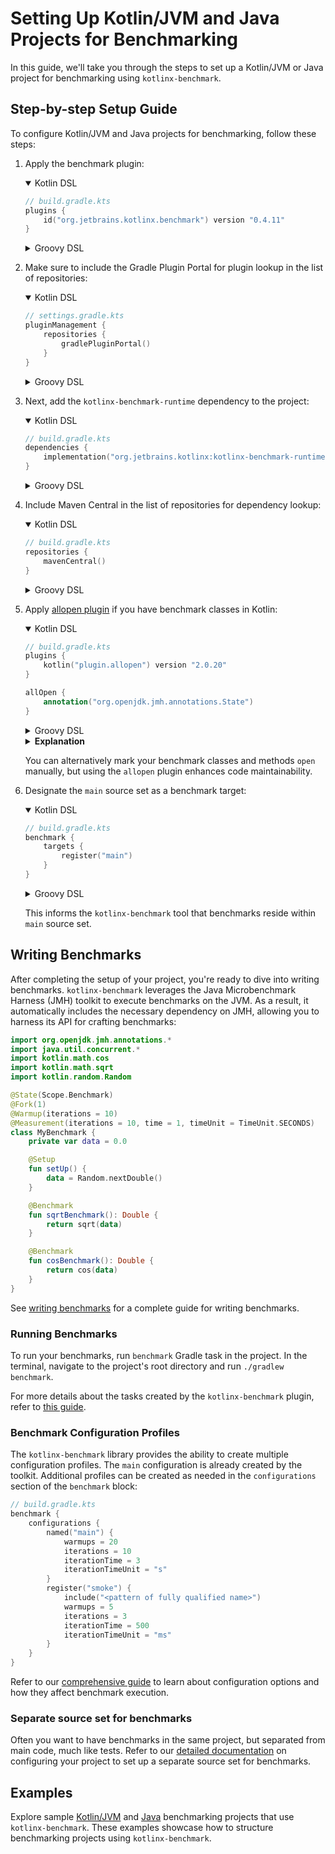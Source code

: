 # Setting Up Kotlin/JVM and Java Projects for Benchmarking

In this guide, we'll take you through the steps to set up a Kotlin/JVM or Java project
for benchmarking using `kotlinx-benchmark`.

## Step-by-step Setup Guide

To configure Kotlin/JVM and Java projects for benchmarking, follow these steps:

1. Apply the benchmark plugin:

    <details open><summary>Kotlin DSL</summary>

    ```kotlin
    // build.gradle.kts
    plugins {
        id("org.jetbrains.kotlinx.benchmark") version "0.4.11"
    }
    ```

    </details>

    <details><summary>Groovy DSL</summary>

    ```groovy
    // build.gradle
    plugins {
        id 'org.jetbrains.kotlinx.benchmark' version '0.4.11'
    }
    ```

    </details>

2. Make sure to include the Gradle Plugin Portal for plugin lookup in the list of repositories:
 
    <details open><summary>Kotlin DSL</summary>

    ```kotlin
    // settings.gradle.kts
    pluginManagement {
        repositories {
            gradlePluginPortal()
        }
    }
    ```

    </details>

    <details><summary>Groovy DSL</summary>

    ```groovy
    // settings.gradle
    pluginManagement {
        repositories {
            gradlePluginPortal()
        }
    }
    ```

    </details>

3.  Next, add the `kotlinx-benchmark-runtime` dependency to the project:

    <details open><summary>Kotlin DSL</summary>

    ```kotlin
    // build.gradle.kts
    dependencies {
        implementation("org.jetbrains.kotlinx:kotlinx-benchmark-runtime:0.4.11")
    }
    ```

    </details>

    <details><summary>Groovy DSL</summary>

    ```groovy
    // build.gradle
    dependencies {
        implementation 'org.jetbrains.kotlinx:kotlinx-benchmark-runtime:0.4.11'
    }
    ```

    </details>

4.  Include Maven Central in the list of repositories for dependency lookup:

    <details open><summary>Kotlin DSL</summary>

    ```kotlin
    // build.gradle.kts
    repositories {
        mavenCentral()
    }
    ```

    </details>

    <details><summary>Groovy DSL</summary>

    ```groovy
    // build.gradle
    repositories {
        mavenCentral()
    }
    ```

    </details>

5. Apply [allopen plugin](https://kotlinlang.org/docs/all-open-plugin.html) if you have benchmark classes in Kotlin:

    <details open><summary>Kotlin DSL</summary>

    ```kotlin
    // build.gradle.kts
    plugins {
        kotlin("plugin.allopen") version "2.0.20"
    }

    allOpen {
        annotation("org.openjdk.jmh.annotations.State")
    }
    ```

    </details>

    <details><summary>Groovy DSL</summary>

    ```groovy
    // build.gradle
    plugins {
        id 'org.jetbrains.kotlin.plugin.allopen' version "2.0.20"
    }
    
    allOpen {
        annotation("org.openjdk.jmh.annotations.State")
    }
    ```

    </details>

    <details><summary><b>Explanation</b></summary>

    Assume that you've annotated each of your benchmark classes with `@State(Scope.Benchmark)`:

    ```kotlin
    // MyBenchmark.kt
    @State(Scope.Benchmark)
    class MyBenchmark {
        // Benchmarking-related methods and variables
        @Benchmark
        fun benchmarkMethod() {
            // benchmarking logic
        }
    }
    ```

    In Kotlin, classes are `final` by default, which means they can't be overridden.
    This conflicts with the Java Microbenchmark Harness (JMH) operation, which `kotlinx-benchmark` uses under the hood for running benchmarks on JVM.
    JMH requires benchmark classes and methods to be `open` to be able to generate subclasses and conduct the benchmark.

    This is where the `allopen` plugin comes into play. With the plugin applied, any class annotated with `@State` is treated as `open`, which allows JMH to work as intended:

    ```kotlin
    // build.gradle.kts
    plugins {
        kotlin("plugin.allopen") version "2.0.20"
    }

    allOpen {
        annotation("org.openjdk.jmh.annotations.State")
    }
    ```

    This configuration ensures that your `MyBenchmark` class and its `benchmarkMethod` function are treated as `open`.

    </details>

    You can alternatively mark your benchmark classes and methods `open` manually, but using the `allopen` plugin enhances code maintainability.

6. Designate the `main` source set as a benchmark target:

    <details open><summary>Kotlin DSL</summary>

    ```kotlin
    // build.gradle.kts
    benchmark {
        targets {
            register("main")
        }
    }
    ```

    </details>

    <details><summary>Groovy DSL</summary>

    ```kotlin
    // build.gradle
    benchmark {
        targets {
            register("main")
        }
    }
    ```

    </details>

   This informs the `kotlinx-benchmark` tool that benchmarks reside within `main` source set.

## Writing Benchmarks

After completing the setup of your project, you're ready to dive into writing benchmarks.
`kotlinx-benchmark` leverages the Java Microbenchmark Harness (JMH) toolkit to execute benchmarks on the JVM.
As a result, it automatically includes the necessary dependency on JMH, allowing you to harness its API for crafting benchmarks:

```kotlin
import org.openjdk.jmh.annotations.*
import java.util.concurrent.*
import kotlin.math.cos
import kotlin.math.sqrt
import kotlin.random.Random

@State(Scope.Benchmark)
@Fork(1)
@Warmup(iterations = 10)
@Measurement(iterations = 10, time = 1, timeUnit = TimeUnit.SECONDS)
class MyBenchmark {
    private var data = 0.0

    @Setup
    fun setUp() {
        data = Random.nextDouble()
    }

    @Benchmark
    fun sqrtBenchmark(): Double {
        return sqrt(data)
    }

    @Benchmark
    fun cosBenchmark(): Double {
        return cos(data)
    }
}
```

See [writing benchmarks](writing-benchmarks.md) for a complete guide for writing benchmarks.

### Running Benchmarks

To run your benchmarks, run `benchmark` Gradle task in the project.
In the terminal, navigate to the project's root directory and run `./gradlew benchmark`.

For more details about the tasks created by the `kotlinx-benchmark` plugin, refer to [this guide](tasks-overview.md).

### Benchmark Configuration Profiles

The `kotlinx-benchmark` library provides the ability to create multiple configuration profiles. The `main` configuration is already created by the toolkit.
Additional profiles can be created as needed in the `configurations` section of the `benchmark` block:

```kotlin
// build.gradle.kts
benchmark {
    configurations {
        named("main") {
            warmups = 20
            iterations = 10
            iterationTime = 3
            iterationTimeUnit = "s"
        }
        register("smoke") {
            include("<pattern of fully qualified name>")
            warmups = 5
            iterations = 3
            iterationTime = 500
            iterationTimeUnit = "ms"
        }
    }
}
```

Refer to our [comprehensive guide](configuration-options.md) to learn about configuration options and how they affect benchmark execution.

### Separate source set for benchmarks

Often you want to have benchmarks in the same project, but separated from main code, much like tests. 
Refer to our [detailed documentation](separate-benchmark-source-set.md) on configuring your project to set up a separate source set for benchmarks.

## Examples

Explore sample [Kotlin/JVM](/examples/kotlin) and [Java](/examples/java) benchmarking projects that use `kotlinx-benchmark`.
These examples showcase how to structure benchmarking projects using `kotlinx-benchmark`.
